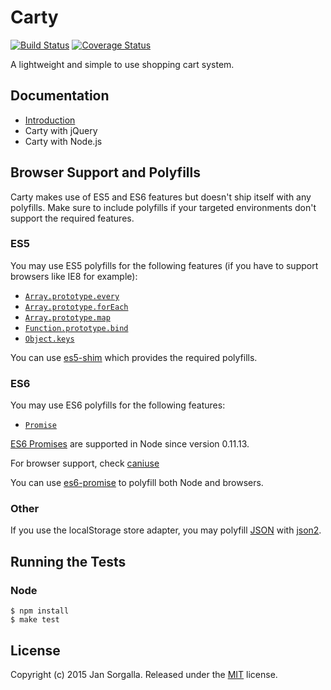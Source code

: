 Carty
=====

[![Build Status](https://travis-ci.org/jsor/carty.svg?branch=master)](https://travis-ci.org/jsor/carty)
[![Coverage Status](https://coveralls.io/repos/jsor/carty/badge.svg)](https://coveralls.io/r/jsor/carty)

A lightweight and simple to use shopping cart system.

Documentation
-------------

* [Introduction](docs/introduction.md)
* Carty with jQuery
* Carty with Node.js

Browser Support and Polyfills
-----------------------------

Carty makes use of ES5 and ES6 features but doesn't ship itself with any
polyfills. Make sure to include polyfills if your targeted environments don't
support the required features.

### ES5

You may use ES5 polyfills for the following features (if you have to support
browsers like IE8 for example):

* [`Array.prototype.every`](http://kangax.github.io/compat-table/es5/#Array.prototype.every)
* [`Array.prototype.forEach`](http://kangax.github.io/compat-table/es5/#Array.prototype.forEach)
* [`Array.prototype.map`](http://kangax.github.io/compat-table/es5/#Array.prototype.map)
* [`Function.prototype.bind`](http://kangax.github.io/compat-table/es5/#Function.prototype.bind)
* [`Object.keys`](http://kangax.github.io/compat-table/es5/#Object.keys)

You can use [es5-shim](https://github.com/es-shims/es5-shim) which provides the
required polyfills.

### ES6

You may use ES6 polyfills for the following features:

* [`Promise`](http://kangax.github.io/compat-table/es6/#Promise)

[ES6 Promises](http://people.mozilla.org/%7Ejorendorff/es6-draft.html#sec-promise-constructor)
are supported in Node since version 0.11.13.

For browser support, check [caniuse](http://caniuse.com/#search=promise)

You can use [es6-promise](https://github.com/jakearchibald/es6-promise) to
polyfill both Node and browsers.

### Other

If you use the localStorage store adapter, you may polyfill 
[JSON](http://caniuse.com/#search=JSON) with
[json2](https://github.com/douglascrockford/JSON-js).

Running the Tests
-----------------

### Node

    $ npm install
    $ make test

License
-------

Copyright (c) 2015 Jan Sorgalla.
Released under the [MIT](LICENSE?raw=1) license.

